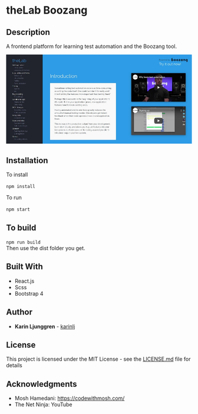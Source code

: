 # theLab Boozang

## Description
A frontend platform for learning test automation and the Boozang tool. 

![Screenshot](/src/img/screenshot.jpg?raw=true "Screenshot")

## Installation
To install

```npm install```

To run

```npm start```

## To build
```npm run build```   
Then use the dist folder you get.

## Built With
* React.js
* Scss
* Bootstrap 4

## Author
* **Karin Ljunggren** - [karinlj](https://github.com/karinlj)

## License
This project is licensed under the MIT License - see the [LICENSE.md](LICENSE.md) file for details

## Acknowledgments  
* Mosh Hamedani:  https://codewithmosh.com/
* The Net Ninja:  YouTube


